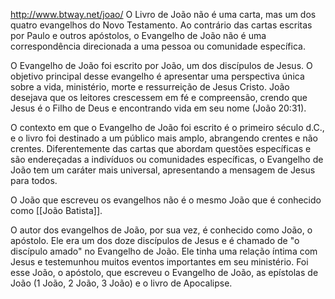 http://www.btway.net/joao/
O Livro de João não é uma carta, mas um dos quatro evangelhos do Novo Testamento. Ao contrário das cartas escritas por Paulo e outros apóstolos, o Evangelho de João não é uma correspondência direcionada a uma pessoa ou comunidade específica.

O Evangelho de João foi escrito por João, um dos discípulos de Jesus. O objetivo principal desse evangelho é apresentar uma perspectiva única sobre a vida, ministério, morte e ressurreição de Jesus Cristo. João desejava que os leitores crescessem em fé e compreensão, crendo que Jesus é o Filho de Deus e encontrando vida em seu nome (João 20:31).

O contexto em que o Evangelho de João foi escrito é o primeiro século d.C., e o livro foi destinado a um público mais amplo, abrangendo crentes e não crentes. Diferentemente das cartas que abordam questões específicas e são endereçadas a indivíduos ou comunidades específicas, o Evangelho de João tem um caráter mais universal, apresentando a mensagem de Jesus para todos.

O João que escreveu os evangelhos não é o mesmo João que é conhecido como [[João Batista]]. 

O autor dos evangelhos de João, por sua vez, é conhecido como João, o apóstolo. Ele era um dos doze discípulos de Jesus e é chamado de "o discípulo amado" no Evangelho de João. Ele tinha uma relação íntima com Jesus e testemunhou muitos eventos importantes em seu ministério. Foi esse João, o apóstolo, que escreveu o Evangelho de João, as epístolas de João (1 João, 2 João, 3 João) e o livro de Apocalipse.